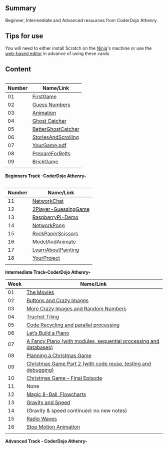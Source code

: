 ## Summary

 Beginner, Intermediate and Advanced resources from
CoderDojo Athenry 

## Tips for use

You will need to either install Scratch on the
[Ninja](Ninja.md)'s machine or use the [web-based
editor](https://scratch.mit.edu/) in advance of using these
cards.

## Content

<div style="width:400px; float:left; margin-right: 20px;">

| Number | Name/Link                                                                          |
| ------ | ---------------------------------------------------------------------------------- |
| 01     | [FirstGame](media:CDA-S2-Challenge01-FirstGame.pdf.md)                     |
| 02     | [Guess Numbers](media:CDA-S2-Challenge02-GuessNumbers.pdf.md)              |
| 03     | [Animation](media:CDA-S2-Challenge03-Animation.pdf.md)                     |
| 04     | [Ghost Catcher](media:CDA-S2-Challenge04-GhostCatcher.pdf.md)              |
| 05     | [BetterGhostCatcher](media:CDA-S2-Challenge05-BetterGhostCatcher.pdf.md)   |
| 06     | [StoriesAndScrolling](media:CDA-S2-Challenge06-StoriesAndScrolling.pdf.md) |
| 07     | [YourGame.pdf](media:CDA-S2-Challenge07-YourGame.pdf.md)                   |
| 08     | [PrepareForBelts](media:CDA-S2-Challenge08-PrepareForBelts.pdf.md)         |
| 09     | [BrickGame](media:CDA-S2-Challenge09-BrickGame.pdf.md)                     |
|        |                                                                                    |

**Beginners Track -CoderDojo
Athenry-**

</div>

<div style="width:400px; float:left; margin-right: 20px;">

| Number | Name/Link                                                                            |
| ------ | ------------------------------------------------------------------------------------ |
| 11     | [NetworkChat](media:CDA-S2-Challenge11-NetworkChat.pdf.md)                   |
| 12     | [2Player-GuessingGame](media:CDA-S2-Challenge12-2Player-GuessingGame.pdf.md) |
| 13     | [RaspberryPi-Demo](media:CDA-S2-Challenge13-RaspberryPi-Demo.pdf.md)         |
| 14     | [NetworkPong](media:CDA-S2-Challenge14-NetworkPong.pdf.md)                   |
| 15     | [RockPaperScissors](media:CDA-S2-Challenge15-RockPaperScissors.pdf.md)       |
| 16     | [ModelAndAnimate](media:CDA-S2-Challenge16-ModelAndAnimate.pdf.md)           |
| 17     | [LearnAboutPainting](media:CDA-S2-Challenge17-LearnAboutPainting.pdf.md)     |
| 18     | [YourProject](media:CDA-S2-Challenge18-YourProject.pdf.md)                   |
|        |                                                                                      |

**Intermediate Track-CoderDojo
Athenry-**

</div>

  

| Week | Name/Link                                                                                                                                                     |
| ---- | ------------------------------------------------------------------------------------------------------------------------------------------------------------- |
| 01   | [The Movies](http://cdathenry.wordpress.com/2012/09/19/advanced-scratch-week-one-the-movies/)                                                                 |
| 02   | [Buttons and Crazy Images](http://cdathenry.wordpress.com/2012/09/27/advanced-scratch-week-2-buttons-and-spirals/)                                            |
| 03   | [More Crazy Images and Random Numbers](http://cdathenry.wordpress.com/2012/10/03/advanced-scratch-week-3-more-crazy-images/)                                  |
| 04   | [Truchet Tiling](http://cdathenry.wordpress.com/2012/10/12/scratch-advanced-week-4-truchet-tiling/)                                                           |
| 05   | [Code Recycling and parallel processing](http://cdathenry.wordpress.com/2012/10/19/advanced-scratch-week-5-code-recycling-and-parallel-processing/)           |
| 06   | [Let’s Build a Piano](http://cdathenry.wordpress.com/2012/11/06/advanced-scratch-week-6-lets-build-a-piano/)                                                  |
| 07   | [A Fancy Piano (with modules, sequential processing and databases)](http://cdathenry.wordpress.com/2012/11/14/advanced-scratch-week-7-a-fancy-piano/)         |
| 08   | [Planning a Christmas Game](http://cdathenry.wordpress.com/2012/11/21/advanced-scratch-week-8-planing-for-christmas/)                                         |
| 09   | [Christmas Game Part 2 (with code reuse, testing and debugging)](http://cdathenry.wordpress.com/2012/12/01/scratch-advanced-week-nine-christmas-game-part-2/) |
| 10   | [Christmas Game – Final Episode](http://cdathenry.wordpress.com/2012/12/05/scratch-advanced-week-10-christmas-game-final-episode/)                            |
| 11   | None                                                                                                                                                          |
| 12   | [Magic 8-Ball, Flowcharts](http://cdathenry.wordpress.com/2013/01/14/scratch-advanced-week-12-welcome-back/)                                                  |
| 13   | [Gravity and Speed](http://cdathenry.wordpress.com/2013/01/21/scratch-advanced-week-13-gravity-and-speed/)                                                    |
| 14   | (Gravity & speed continued: no new notes)                                                                                                                     |
| 15   | [Radio Waves](http://cdathenry.wordpress.com/2013/02/22/scratch-advanced-week-15-radio-waves/)                                                                |
| 16   | [Stop Motion Animation](http://cdathenry.wordpress.com/2013/02/28/scratch-advanced-week-16-stop-motion-animation/)                                            |
|      |                                                                                                                                                               |

**Advanced Track - CoderDojo Athenry-**
